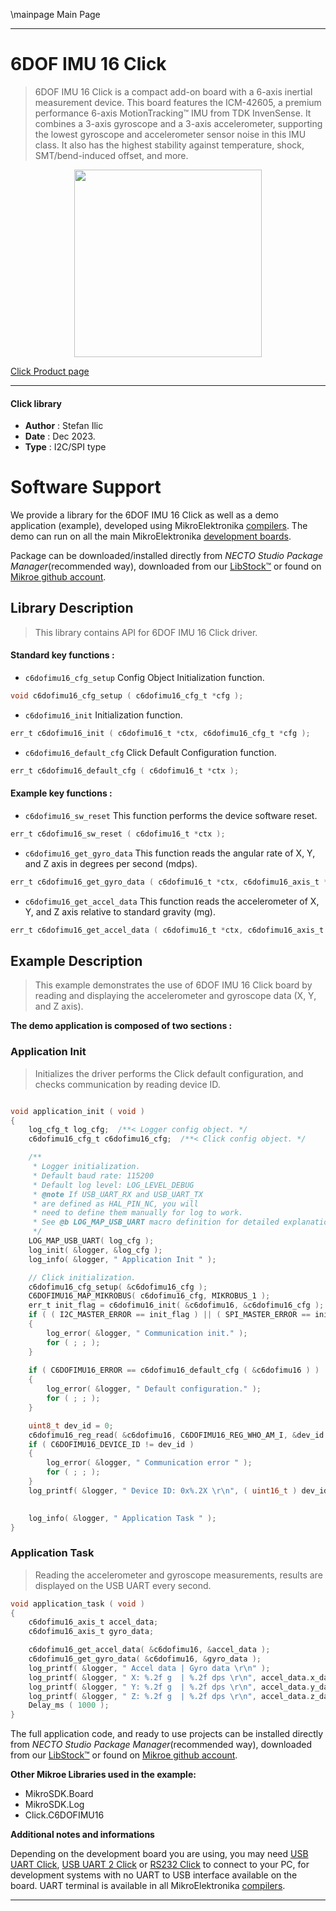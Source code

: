 \mainpage Main Page

---
# 6DOF IMU 16 Click

> 6DOF IMU 16 Click is a compact add-on board with a 6-axis inertial measurement device. This board features the ICM-42605, a premium performance 6-axis MotionTracking™ IMU from TDK InvenSense. It combines a 3-axis gyroscope and a 3-axis accelerometer, supporting the lowest gyroscope and accelerometer sensor noise in this IMU class. It also has the highest stability against temperature, shock, SMT/bend-induced offset, and more.

<p align="center">
  <img src="https://download.mikroe.com/images/click_for_ide/6dofimu16_click.png" height=300px>
</p>

[Click Product page](https://www.mikroe.com/6dof-imu-16-click)

---


#### Click library

- **Author**        : Stefan Ilic
- **Date**          : Dec 2023.
- **Type**          : I2C/SPI type


# Software Support

We provide a library for the 6DOF IMU 16 Click
as well as a demo application (example), developed using MikroElektronika
[compilers](https://www.mikroe.com/necto-studio).
The demo can run on all the main MikroElektronika [development boards](https://www.mikroe.com/development-boards).

Package can be downloaded/installed directly from *NECTO Studio Package Manager*(recommended way), downloaded from our [LibStock&trade;](https://libstock.mikroe.com) or found on [Mikroe github account](https://github.com/MikroElektronika/mikrosdk_click_v2/tree/master/clicks).

## Library Description

> This library contains API for 6DOF IMU 16 Click driver.

#### Standard key functions :

- `c6dofimu16_cfg_setup` Config Object Initialization function.
```c
void c6dofimu16_cfg_setup ( c6dofimu16_cfg_t *cfg );
```

- `c6dofimu16_init` Initialization function.
```c
err_t c6dofimu16_init ( c6dofimu16_t *ctx, c6dofimu16_cfg_t *cfg );
```

- `c6dofimu16_default_cfg` Click Default Configuration function.
```c
err_t c6dofimu16_default_cfg ( c6dofimu16_t *ctx );
```

#### Example key functions :

- `c6dofimu16_sw_reset` This function performs the device software reset.
```c
err_t c6dofimu16_sw_reset ( c6dofimu16_t *ctx );
```

- `c6dofimu16_get_gyro_data` This function reads the angular rate of X, Y, and Z axis in degrees per second (mdps).
```c
err_t c6dofimu16_get_gyro_data ( c6dofimu16_t *ctx, c6dofimu16_axis_t *gyro_data );
```

- `c6dofimu16_get_accel_data` This function reads the accelerometer of X, Y, and Z axis relative to standard gravity (mg).
```c
err_t c6dofimu16_get_accel_data ( c6dofimu16_t *ctx, c6dofimu16_axis_t *accel_data );
```

## Example Description

> This example demonstrates the use of 6DOF IMU 16 Click board by reading and displaying 
 the accelerometer and gyroscope data (X, Y, and Z axis).

**The demo application is composed of two sections :**

### Application Init

> Initializes the driver performs the Click default configuration, 
  and checks communication by reading device ID.

```c

void application_init ( void )
{
    log_cfg_t log_cfg;  /**< Logger config object. */
    c6dofimu16_cfg_t c6dofimu16_cfg;  /**< Click config object. */

    /** 
     * Logger initialization.
     * Default baud rate: 115200
     * Default log level: LOG_LEVEL_DEBUG
     * @note If USB_UART_RX and USB_UART_TX 
     * are defined as HAL_PIN_NC, you will 
     * need to define them manually for log to work. 
     * See @b LOG_MAP_USB_UART macro definition for detailed explanation.
     */
    LOG_MAP_USB_UART( log_cfg );
    log_init( &logger, &log_cfg );
    log_info( &logger, " Application Init " );

    // Click initialization.
    c6dofimu16_cfg_setup( &c6dofimu16_cfg );
    C6DOFIMU16_MAP_MIKROBUS( c6dofimu16_cfg, MIKROBUS_1 );
    err_t init_flag = c6dofimu16_init( &c6dofimu16, &c6dofimu16_cfg );
    if ( ( I2C_MASTER_ERROR == init_flag ) || ( SPI_MASTER_ERROR == init_flag ) )
    {
        log_error( &logger, " Communication init." );
        for ( ; ; );
    }
    
    if ( C6DOFIMU16_ERROR == c6dofimu16_default_cfg ( &c6dofimu16 ) )
    {
        log_error( &logger, " Default configuration." );
        for ( ; ; );
    }

    uint8_t dev_id = 0;
    c6dofimu16_reg_read( &c6dofimu16, C6DOFIMU16_REG_WHO_AM_I, &dev_id );
    if ( C6DOFIMU16_DEVICE_ID != dev_id )
    {
        log_error( &logger, " Communication error " );
        for ( ; ; );
    }
    log_printf( &logger, " Device ID: 0x%.2X \r\n", ( uint16_t ) dev_id );

    
    log_info( &logger, " Application Task " );
}

```

### Application Task

> Reading the accelerometer and gyroscope measurements, results are displayed on the USB UART every second.

```c
void application_task ( void )
{
    c6dofimu16_axis_t accel_data;
    c6dofimu16_axis_t gyro_data;

    c6dofimu16_get_accel_data( &c6dofimu16, &accel_data );
    c6dofimu16_get_gyro_data( &c6dofimu16, &gyro_data );
    log_printf( &logger, " Accel data | Gyro data \r\n" );
    log_printf( &logger, " X: %.2f g  | %.2f dps \r\n", accel_data.x_data, gyro_data.x_data );
    log_printf( &logger, " Y: %.2f g  | %.2f dps \r\n", accel_data.y_data, gyro_data.y_data );
    log_printf( &logger, " Z: %.2f g  | %.2f dps \r\n", accel_data.z_data, gyro_data.z_data );
    Delay_ms ( 1000 );
}
```

The full application code, and ready to use projects can be installed directly from *NECTO Studio Package Manager*(recommended way), downloaded from our [LibStock&trade;](https://libstock.mikroe.com) or found on [Mikroe github account](https://github.com/MikroElektronika/mikrosdk_click_v2/tree/master/clicks).

**Other Mikroe Libraries used in the example:**

- MikroSDK.Board
- MikroSDK.Log
- Click.C6DOFIMU16

**Additional notes and informations**

Depending on the development board you are using, you may need
[USB UART Click](https://www.mikroe.com/usb-uart-click),
[USB UART 2 Click](https://www.mikroe.com/usb-uart-2-click) or
[RS232 Click](https://www.mikroe.com/rs232-click) to connect to your PC, for
development systems with no UART to USB interface available on the board. UART
terminal is available in all MikroElektronika
[compilers](https://shop.mikroe.com/compilers).

---
